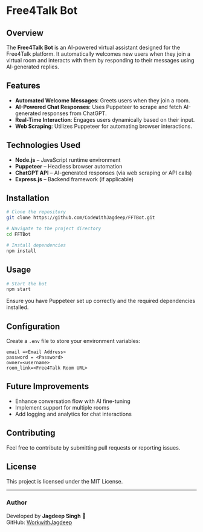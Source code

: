 # Free4Talk Bot

## Overview
The **Free4Talk Bot** is an AI-powered virtual assistant designed for the Free4Talk platform. It automatically welcomes new users when they join a virtual room and interacts with them by responding to their messages using AI-generated replies.

## Features
- **Automated Welcome Messages**: Greets users when they join a room.
- **AI-Powered Chat Responses**: Uses Puppeteer to scrape and fetch AI-generated responses from ChatGPT.
- **Real-Time Interaction**: Engages users dynamically based on their input.
- **Web Scraping**: Utilizes Puppeteer for automating browser interactions.

## Technologies Used
- **Node.js** – JavaScript runtime environment
- **Puppeteer** – Headless browser automation
- **ChatGPT API** – AI-generated responses (via web scraping or API calls)
- **Express.js** – Backend framework (if applicable)

## Installation
```bash
# Clone the repository
git clone https://github.com/CodeWithJagdeep/FFTBot.git

# Navigate to the project directory
cd FFTBot

# Install dependencies
npm install
```

## Usage
```bash
# Start the bot
npm start
```
Ensure you have Puppeteer set up correctly and the required dependencies installed.

## Configuration
Create a `.env` file to store your environment variables:
```
email =<Email Address>
password = <Password>
owner=<username>
room_link=<Free4Talk Room URL>
```

## Future Improvements
- Enhance conversation flow with AI fine-tuning
- Implement support for multiple rooms
- Add logging and analytics for chat interactions

## Contributing
Feel free to contribute by submitting pull requests or reporting issues.

## License
This project is licensed under the MIT License.

---

### Author
Developed by **Jagdeep Singh** 🚀  
GitHub: [WorkwithJagdeep](https://github.com/codewithJagdeep)
